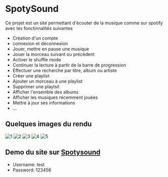 # SpotySound
Ce projet est un site permettant d'écouter de la musique comme sur spotify avec les fonctinnalités suivantes
* Création d'un compte
* connexion et déconnexion 
* Jouer, mettre en pause une musique
* Jouer la morceau suivant ou précédent
* Activer le shuffle mode
* Continuer la lecture à partir de la barre de progression
* Effectuer une recherche par titre, album ou artiste
* Créer une playlist
* Ajouter un morceau à une playlist
* Supprimer une playlsit
* Afficher l'ensemble des albums
* Afficher les musiques récemment jouées
* Mettre à jour ses informations 
* ...
## Quelques images du rendu 
![1](https://github.com/oumar-barry/Spotysound/assets/120862965/2d6ed950-202d-4f4e-8bdb-a33139a6605b)
![2](https://github.com/oumar-barry/Spotysound/assets/120862965/3fc9458a-d0f5-4e64-8715-964fe0d5c615)
![3](https://github.com/oumar-barry/Spotysound/assets/120862965/bb587bfa-44bf-4b69-a15b-aa4432692813)
![4](https://github.com/oumar-barry/Spotysound/assets/120862965/7b4dc38d-cb8b-4487-8b56-d7c39a6ed0c3)
![5](https://github.com/oumar-barry/Spotysound/assets/120862965/15d662ca-afcd-4bca-8983-64c55036856c)

## Demo du site sur [Spotysound](https://spotysound.barryprojects.com/register.php)
* Username: test
* Password: 123456

